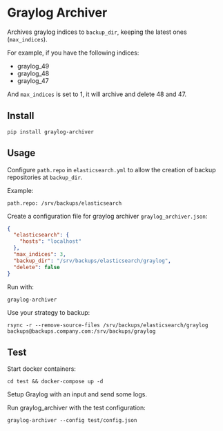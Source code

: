 # Graylog Archiver
Archives graylog indices to `backup_dir`, keeping the latest ones (`max_indices`).

For example, if you have the following indices:

- graylog_49
- graylog_48
- graylog_47

And `max_indices` is set to 1, it will archive and delete 48 and 47.

## Install

    pip install graylog-archiver

## Usage
Configure `path.repo` in `elasticsearch.yml` to allow the creation of backup
repositories at `backup_dir`.


Example:

```
path.repo: /srv/backups/elasticsearch
```

Create a configuration file for graylog archiver `graylog_archiver.json`:

```json
{
  "elasticsearch": {
    "hosts": "localhost"
  },
  "max_indices": 3,
  "backup_dir": "/srv/backups/elasticsearch/graylog",
  "delete": false
}
```

Run with:

    graylog-archiver

Use your strategy to backup:

    rsync -r --remove-source-files /srv/backups/elasticsearch/graylog backups@backups.company.com:/srv/backups/graylog

## Test
Start docker containers:

    cd test && docker-compose up -d

Setup Graylog with an input and send some logs.

Run graylog_archiver with the test configuration:

    graylog-archiver --config test/config.json
